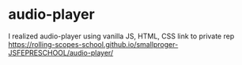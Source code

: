# audio-player
I realized audio-player using vanilla JS, HTML, CSS
link to private rep https://rolling-scopes-school.github.io/smallproger-JSFEPRESCHOOL/audio-player/
